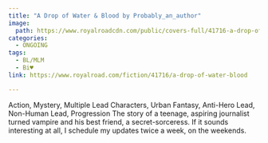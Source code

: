 ```yaml
---
title: "A Drop of Water & Blood by Probably_an_author"
image:
  path: https://www.royalroadcdn.com/public/covers-full/41716-a-drop-of-water-blood.jpg
categories:
  - ONGOING
tags:
  - BL/MLM
  - Bi♥
link: https://www.royalroad.com/fiction/41716/a-drop-of-water-blood

---
```

Action, Mystery, Multiple Lead Characters, Urban Fantasy, Anti-Hero Lead, Non-Human Lead, Progression
The story of a teenage, aspiring journalist turned vampire and his best friend, a secret-sorceress. If it sounds interesting at all, I schedule my updates twice a week, on the weekends.

